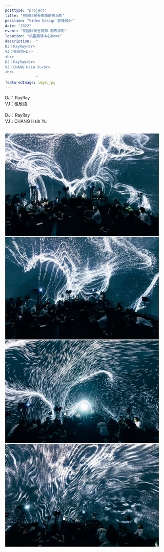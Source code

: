 ```yaml
---
posttype: "project"
title: "桃園科技藝術節前夜派對"
position: "Video Design 影像設計"
date: "2022"
event: "桃園科技藝術節 前夜派對"
location: "桃園展演中心Dome"
description:  "
DJ：RayRay<br>
VJ：張欣語<br>
<br>
DJ：RayRay<br>
VJ：CHANG Hsin Yu<br>
<br>
              "
featuredImage: img0.jpg
---
```

DJ：RayRay<br>
VJ：張欣語<br>
<br>
DJ：RayRay<br>
VJ：CHANG Hsin Yu<br>
<br>

<div class="project_box">
<img class="project_subimg" src="./img0.jpg">
</div>
<div class="project_box">
<img class="project_subimg" src="./img1.jpg">
</div>
<div class="project_box">
<img class="project_subimg" src="./img2.jpg">
</div>
<div class="project_box">
<img class="project_subimg" src="./img3.jpg">
</div>
<div class="project_box"></div>
